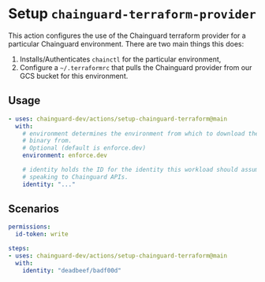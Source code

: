# Setup `chainguard-terraform-provider`

This action configures the use of the Chainguard terraform provider for a
particular Chainguard environment.  There are two main things this does:
1. Installs/Authenticates `chainctl` for the particular environment,
2. Configure a `~/.terraformrc` that pulls the Chainguard provider from our GCS
  bucket for this environment.

## Usage

```yaml
- uses: chainguard-dev/actions/setup-chainguard-terraform@main
  with:
    # environment determines the environment from which to download the chainctl
    # binary from.
    # Optional (default is enforce.dev)
    environment: enforce.dev

    # identity holds the ID for the identity this workload should assume when
    # speaking to Chainguard APIs.
    identity: "..."
```

## Scenarios

```yaml
permissions:
  id-token: write

steps:
- uses: chainguard-dev/actions/setup-chainguard-terraform@main
  with:
    identity: "deadbeef/badf00d"
```
